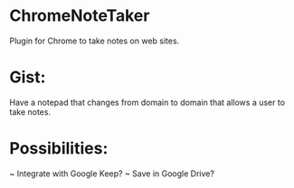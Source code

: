 # ChromeNoteTaker
Plugin for Chrome to take notes on web sites.

# Gist: 
Have a notepad that changes from domain to domain that allows a user to take notes.

# Possibilities:
~ Integrate with Google Keep?
~ Save in Google Drive?

